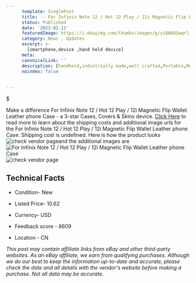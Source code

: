 ```yaml
---
      template: SinglePost
      title: -- For Infinix Note 12 / Hot 12 Play / 12i Magnetic Flip Wallet Leather phone Case
      status: Published
      date: '2023-02-11'
      featuredImage: https://i.ebayimg.com/thumbs/images/g/yiQAAOSwqrliu7gf/s-l225.jpg
      category: News , Updates
      excerpt: >-
        [smartphone,device ,hand held device]
      meta:
      canonicalLink: ''
      description: [handheld,industrially made,well crafted,Portable,Mobile,Compact,Convenient,Lightweight,Maneuverable,Man-portable,Miniature,Carriable,Hand-held,Light,Holdable,Transportable,Mobile device,Pocket-sized,On-the-go,Wireless,Cordless,Compact size,Convenient size, smartphone,device ,hand held device]
      noindex: false
      
        
---
```

$

Make a difference For Infinix Note 12 / Hot 12 Play / 12i Magnetic Flip Wallet Leather phone Case - a 3-star Cases, Covers & Skins device. [Click Here](https://www.ebay.com/itm/155050020872?hash=item2419b39008%3Ag%3AyiQAAOSwqrliu7gf&mkevt=1&mkcid=1&mkrid=711-53200-19255-0&campid=%253CePNCampaignId%253E&customid=%253CreferenceId%253E&toolid=10049) to read more to learn about the shipping costs and additional image urls for the For Infinix Note 12 / Hot 12 Play / 12i Magnetic Flip Wallet Leather phone Case. Shipping cost is undefined. Here is how the product looks ![check vendor page](https://i.ebayimg.com/thumbs/images/g/yiQAAOSwqrliu7gf/s-l225.jpg)and the additional images are![For Infinix Note 12 / Hot 12 Play / 12i Magnetic Flip Wallet Leather phone Case](https://i.ebayimg.com/images/g/yiQAAOSwqrliu7gf/s-l1200.jpg)![check vendor page](https://origin-galleryplus.ebayimg.com/ws/web/155050020872_2_0_1/225x225.jpg,https://origin-galleryplus.ebayimg.com/ws/web/155050020872_3_0_1/225x225.jpg,https://origin-galleryplus.ebayimg.com/ws/web/155050020872_4_0_1/225x225.jpg,https://origin-galleryplus.ebayimg.com/ws/web/155050020872_5_0_1/225x225.jpg,https://origin-galleryplus.ebayimg.com/ws/web/155050020872_6_0_1/225x225.jpg,https://origin-galleryplus.ebayimg.com/ws/web/155050020872_7_0_1/225x225.jpg,https://origin-galleryplus.ebayimg.com/ws/web/155050020872_8_0_1/225x225.jpg,https://origin-galleryplus.ebayimg.com/ws/web/155050020872_9_0_1/225x225.jpg,https://origin-galleryplus.ebayimg.com/ws/web/155050020872_10_0_1/225x225.jpg,https://origin-galleryplus.ebayimg.com/ws/web/155050020872_11_0_1/225x225.jpg,https://origin-galleryplus.ebayimg.com/ws/web/155050020872_12_0_1/225x225.jpg)



 ## Technical Facts 



     
      

 - Condition- New 


      

 - Listed Price- 10.62 


      

 - Currency- USD 


      

 - Feedback score - 8609 


      

 - Location - CN 


      
      

 *_This post may contain affiliate links from eBay and other third-party websites. As an eBay affiliate, we earn from qualifying purchases. Although we do our best to keep the information up-to-date and accurate, please check the date and all details with the vendor's website before making a purchase. Not all data may be accurate._*






